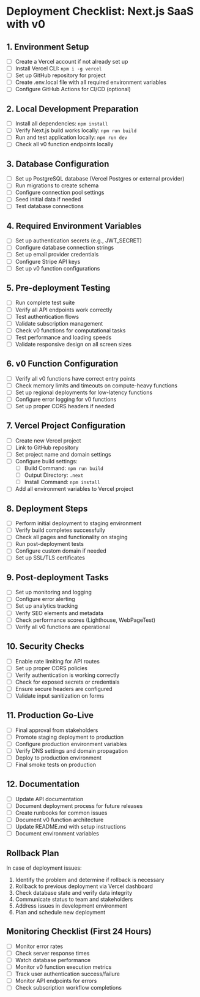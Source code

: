 # Deployment Checklist: Next.js SaaS with v0

## 1. Environment Setup

- [ ] Create a Vercel account if not already set up
- [ ] Install Vercel CLI: `npm i -g vercel`
- [ ] Set up GitHub repository for project
- [ ] Create .env.local file with all required environment variables
- [ ] Configure GitHub Actions for CI/CD (optional)

## 2. Local Development Preparation

- [ ] Install all dependencies: `npm install`
- [ ] Verify Next.js build works locally: `npm run build`
- [ ] Run and test application locally: `npm run dev`
- [ ] Check all v0 function endpoints locally

## 3. Database Configuration

- [ ] Set up PostgreSQL database (Vercel Postgres or external provider)
- [ ] Run migrations to create schema
- [ ] Configure connection pool settings
- [ ] Seed initial data if needed
- [ ] Test database connections

## 4. Required Environment Variables

- [ ] Set up authentication secrets (e.g., JWT_SECRET)
- [ ] Configure database connection strings
- [ ] Set up email provider credentials
- [ ] Configure Stripe API keys
- [ ] Set up v0 function configurations

## 5. Pre-deployment Testing

- [ ] Run complete test suite
- [ ] Verify all API endpoints work correctly
- [ ] Test authentication flows
- [ ] Validate subscription management
- [ ] Check v0 functions for computational tasks
- [ ] Test performance and loading speeds
- [ ] Validate responsive design on all screen sizes

## 6. v0 Function Configuration

- [ ] Verify all v0 functions have correct entry points
- [ ] Check memory limits and timeouts on compute-heavy functions
- [ ] Set up regional deployments for low-latency functions
- [ ] Configure error logging for v0 functions
- [ ] Set up proper CORS headers if needed

## 7. Vercel Project Configuration

- [ ] Create new Vercel project
- [ ] Link to GitHub repository
- [ ] Set project name and domain settings
- [ ] Configure build settings:
  - [ ] Build Command: `npm run build`
  - [ ] Output Directory: `.next`
  - [ ] Install Command: `npm install`
- [ ] Add all environment variables to Vercel project

## 8. Deployment Steps

- [ ] Perform initial deployment to staging environment
- [ ] Verify build completes successfully
- [ ] Check all pages and functionality on staging
- [ ] Run post-deployment tests
- [ ] Configure custom domain if needed
- [ ] Set up SSL/TLS certificates

## 9. Post-deployment Tasks

- [ ] Set up monitoring and logging
- [ ] Configure error alerting
- [ ] Set up analytics tracking
- [ ] Verify SEO elements and metadata
- [ ] Check performance scores (Lighthouse, WebPageTest)
- [ ] Verify all v0 functions are operational

## 10. Security Checks

- [ ] Enable rate limiting for API routes
- [ ] Set up proper CORS policies
- [ ] Verify authentication is working correctly
- [ ] Check for exposed secrets or credentials
- [ ] Ensure secure headers are configured
- [ ] Validate input sanitization on forms

## 11. Production Go-Live

- [ ] Final approval from stakeholders
- [ ] Promote staging deployment to production
- [ ] Configure production environment variables
- [ ] Verify DNS settings and domain propagation
- [ ] Deploy to production environment
- [ ] Final smoke tests on production

## 12. Documentation

- [ ] Update API documentation
- [ ] Document deployment process for future releases
- [ ] Create runbooks for common issues
- [ ] Document v0 function architecture
- [ ] Update README.md with setup instructions
- [ ] Document environment variables

## Rollback Plan

In case of deployment issues:

1. Identify the problem and determine if rollback is necessary
2. Rollback to previous deployment via Vercel dashboard
3. Check database state and verify data integrity
4. Communicate status to team and stakeholders
5. Address issues in development environment
6. Plan and schedule new deployment

## Monitoring Checklist (First 24 Hours)

- [ ] Monitor error rates
- [ ] Check server response times
- [ ] Watch database performance
- [ ] Monitor v0 function execution metrics
- [ ] Track user authentication success/failure
- [ ] Monitor API endpoints for errors
- [ ] Check subscription workflow completions 